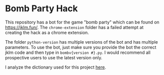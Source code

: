 # Bomb Party Hack

This repository has a bot for the game "bomb party" which can be found on https://jklm.fun/. The ```chrome-extension``` folder has a failed attempt at creating the hack as a chrome extension.

The folder ```python-version``` has multiple versions of the bot and has multiple parameters. To use the bot, just make sure you provide the bot the correct jklm code and then type in ```bombv{version #}.py```. I would recommend all prospective users to use the latest version only.

I analyze the dictionary used for this project <a href="https://www.kaggle.com/ironicninja/bomb-party-dictionary-analysis">here</a>.
